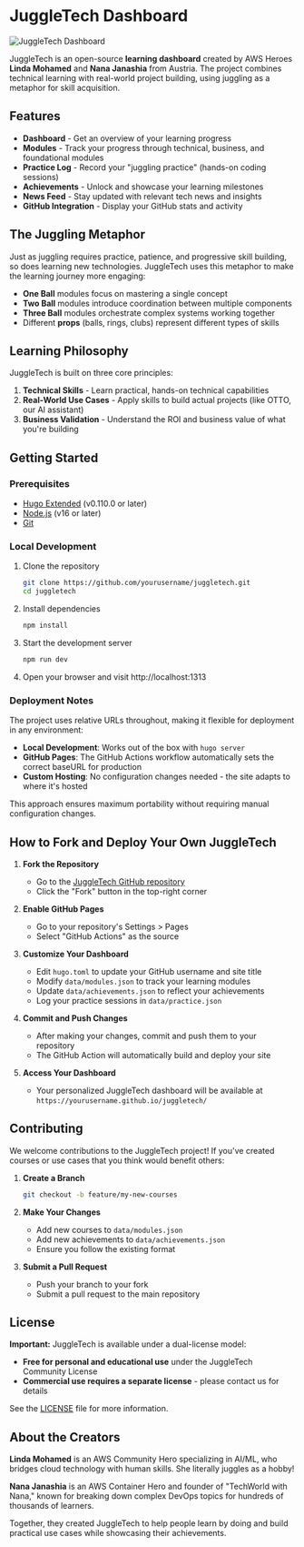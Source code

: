 # JuggleTech Dashboard

![JuggleTech Dashboard](https://via.placeholder.com/800x400?text=JuggleTech+Dashboard)

JuggleTech is an open-source **learning dashboard** created by AWS Heroes **Linda Mohamed** and **Nana Janashia** from Austria. The project combines technical learning with real-world project building, using juggling as a metaphor for skill acquisition.

## Features

- **Dashboard** - Get an overview of your learning progress
- **Modules** - Track your progress through technical, business, and foundational modules
- **Practice Log** - Record your "juggling practice" (hands-on coding sessions)
- **Achievements** - Unlock and showcase your learning milestones
- **News Feed** - Stay updated with relevant tech news and insights
- **GitHub Integration** - Display your GitHub stats and activity

## The Juggling Metaphor

Just as juggling requires practice, patience, and progressive skill building, so does learning new technologies. JuggleTech uses this metaphor to make the learning journey more engaging:

- **One Ball** modules focus on mastering a single concept
- **Two Ball** modules introduce coordination between multiple components
- **Three Ball** modules orchestrate complex systems working together
- Different **props** (balls, rings, clubs) represent different types of skills

## Learning Philosophy

JuggleTech is built on three core principles:

1. **Technical Skills** - Learn practical, hands-on technical capabilities
2. **Real-World Use Cases** - Apply skills to build actual projects (like OTTO, our AI assistant)
3. **Business Validation** - Understand the ROI and business value of what you're building

## Getting Started

### Prerequisites

- [Hugo Extended](https://gohugo.io/installation/) (v0.110.0 or later)
- [Node.js](https://nodejs.org/) (v16 or later)
- [Git](https://git-scm.com/)

### Local Development

1. Clone the repository
   ```bash
   git clone https://github.com/yourusername/juggletech.git
   cd juggletech
   ```

2. Install dependencies
   ```bash
   npm install
   ```

3. Start the development server
   ```bash
   npm run dev
   ```

4. Open your browser and visit http://localhost:1313

### Deployment Notes

The project uses relative URLs throughout, making it flexible for deployment in any environment:

- **Local Development**: Works out of the box with `hugo server`
- **GitHub Pages**: The GitHub Actions workflow automatically sets the correct baseURL for production
- **Custom Hosting**: No configuration changes needed - the site adapts to where it's hosted

This approach ensures maximum portability without requiring manual configuration changes.

## How to Fork and Deploy Your Own JuggleTech

1. **Fork the Repository**
   - Go to the [JuggleTech GitHub repository](https://github.com/yourusername/juggletech)
   - Click the "Fork" button in the top-right corner

2. **Enable GitHub Pages**
   - Go to your repository's Settings > Pages
   - Select "GitHub Actions" as the source

3. **Customize Your Dashboard**
   - Edit `hugo.toml` to update your GitHub username and site title
   - Modify `data/modules.json` to track your learning modules
   - Update `data/achievements.json` to reflect your achievements
   - Log your practice sessions in `data/practice.json`

4. **Commit and Push Changes**
   - After making your changes, commit and push them to your repository
   - The GitHub Action will automatically build and deploy your site

5. **Access Your Dashboard**
   - Your personalized JuggleTech dashboard will be available at `https://yourusername.github.io/juggletech/`

## Contributing

We welcome contributions to the JuggleTech project! If you've created courses or use cases that you think would benefit others:

1. **Create a Branch**
   ```bash
   git checkout -b feature/my-new-courses
   ```

2. **Make Your Changes**
   - Add new courses to `data/modules.json`
   - Add new achievements to `data/achievements.json`
   - Ensure you follow the existing format

3. **Submit a Pull Request**
   - Push your branch to your fork
   - Submit a pull request to the main repository

## License

**Important:** JuggleTech is available under a dual-license model:

- **Free for personal and educational use** under the JuggleTech Community License
- **Commercial use requires a separate license** - please contact us for details

See the [LICENSE](LICENSE) file for more information.

## About the Creators

**Linda Mohamed** is an AWS Community Hero specializing in AI/ML, who bridges cloud technology with human skills. She literally juggles as a hobby!

**Nana Janashia** is an AWS Container Hero and founder of "TechWorld with Nana," known for breaking down complex DevOps topics for hundreds of thousands of learners.

Together, they created JuggleTech to help people learn by doing and build practical use cases while showcasing their achievements.
